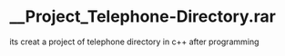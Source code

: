 # __Project_Telephone-Directory.rar
its creat a project of telephone directory in c++ after programming

